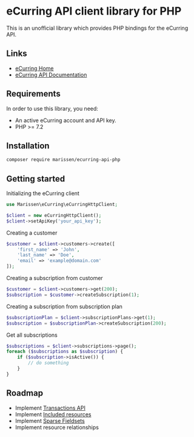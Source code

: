# eCurring API client library for PHP

This is an unofficial library which provides PHP bindings for the eCurring API. 

## Links

- [eCurring Home](https://www.ecurring.com/)
- [eCurring API Documentation](https://docs.ecurring.com/)

## Requirements

In order to use this library, you need:
- An active eCurring account and API key.
- PHP >= 7.2

## Installation

```bash
composer require marissen/ecurring-api-php
```

## Getting started

Initializing the eCurring client

```php
use Marissen\eCurring\eCurringHttpClient;

$client = new eCurringHttpClient();
$client->setApiKey('your_api_key');
```

Creating a customer

```php
$customer = $client->customers->create([
    'first_name' => 'John',
    'last_name' => 'Doe',
    'email' => 'example@domain.com'
]);
```

Creating a subscription from customer

```php
$customer = $client->customers->get(200);
$subscription = $customer->createSubscription(1);
```

Creating a subscription from subscription plan

```php
$subscriptionPlan = $client->subscriptionPlans->get(1);
$subscription = $subscriptionPlan->createSubscription(200);
```

Get all subscriptions

```php
$subscriptions = $client->subscriptions->page();
foreach ($subscriptions as $subscription) {
    if ($subscription->isActive()) {
        // do something
    }
}
```

## Roadmap

- Implement [Transactions API](https://docs.ecurring.com/transactions/create)
- Implement [Included resources](https://docs.ecurring.com/includes)
- Implement [Sparse Fieldsets](https://docs.ecurring.com/sparse-fieldsets)
- Implement resource relationships
